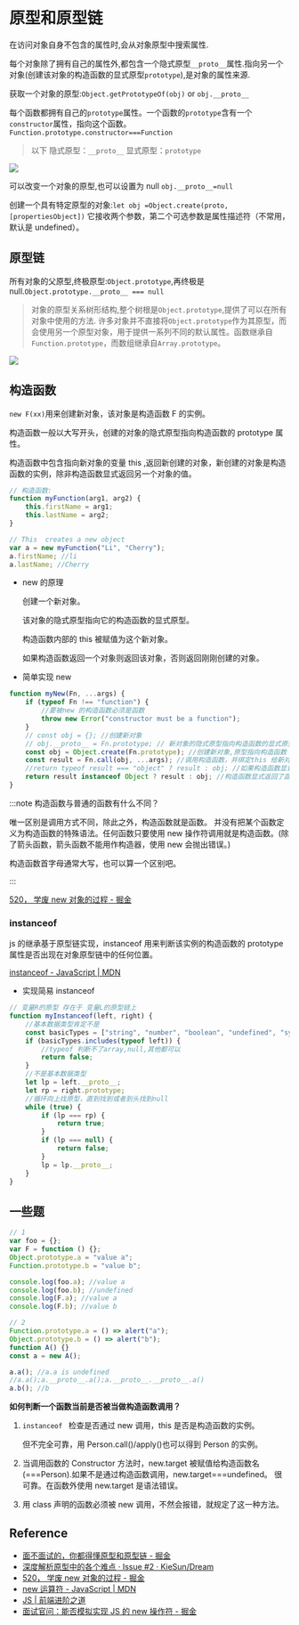 # 原型和原型链

在访问对象自身不包含的属性时,会从对象原型中搜索属性.

每个对象除了拥有自己的属性外,都包含一个隐式原型`__proto__`属性.指向另一个对象(创建该对象的构造函数的显式原型`prototype`),是对象的属性来源.

获取一个对象的原型:`Object.getPrototypeOf(obj)` or `obj.__proto__`

每个函数都拥有自己的`prototype`属性。一个函数的`prototype`含有一个`constructor`属性，指向这个函数。`Function.prototype.constructor===Function`

> 以下 隐式原型：`__proto__` 显式原型：`prototype`

![](https://i.loli.net/2021/10/21/uT3n6x8p7BFgIaf.png)

可以改变一个对象的原型,也可以设置为 null `obj.__proto__=null`

创建一个具有特定原型的对象:`let obj =Object.create(proto, [propertiesObject])` 它接收两个参数，第二个可选参数是属性描述符（不常用，默认是 undefined）。

## 原型链

所有对象的父原型,终极原型:`Object.prototype`,再终极是 null.`Object.prototype.__proto__ === null`

> 对象的原型关系树形结构,整个树根是`Object.prototype`,提供了可以在所有对象中使用的方法. 许多对象并不直接将`Object.prototype`作为其原型，而会使用另一个原型对象，用于提供一系列不同的默认属性。函数继承自`Function.prototype`，而数组继承自`Array.prototype`。

![](https://i.loli.net/2021/10/21/SQhZbroGAqMjTCi.png)

## 构造函数

`new F(xx)`用来创建新对象，该对象是构造函数 F 的实例。

构造函数一般以大写开头，创建的对象的隐式原型指向构造函数的 prototype 属性。

构造函数中包含指向新对象的变量 this ,返回新创建的对象，新创建的对象是构造函数的实例，除非构造函数显式返回另一个对象的值。

```js
// 构造函数:
function myFunction(arg1, arg2) {
	this.firstName = arg1;
	this.lastName = arg2;
}

// This  creates a new object
var a = new myFunction("Li", "Cherry");
a.firstName; //li
a.lastName; //Cherry
```

- new 的原理

  创建一个新对象。

  该对象的隐式原型指向它的构造函数的显式原型。

  构造函数内部的 this 被赋值为这个新对象。

  如果构造函数返回一个对象则返回该对象，否则返回刚刚创建的对象。

- 简单实现 new

```js
function myNew(Fn, ...args) {
	if (typeof Fn !== "function") {
		//要被new 的构造函数必须是函数
		throw new Error("constructor must be a function");
	}
	// const obj = {}; //创建新对象
	// obj.__proto__ = Fn.prototype; // 新对象的隐式原型指向构造函数的显式原型
	const obj = Object.create(Fn.prototype); //创建新对象,原型指向构造函数
	const result = Fn.call(obj, ...args); //调用构造函数，并绑定this 给新对象
	//return typeof result === "object" ? result : obj; //如果构造函数显式返回了对象就返回这个对象，如果没有则返回前面创建的空对象obj
	return result instanceof Object ? result : obj; //构造函数显式返回了函数也算返回，用instanceof 不用typeof
}
```

:::note 构造函数与普通的函数有什么不同？

唯一区别是调用方式不同，除此之外，构造函数就是函数。
并没有把某个函数定义为构造函数的特殊语法。任何函数只要使用 new 操作符调用就是构造函数。(除了箭头函数，箭头函数不能用作构造器，使用 new 会抛出错误。)

构造函数首字母通常大写，也可以算一个区别吧。

:::

[520， 学废 new 对象的过程 - 掘金](https://juejin.cn/post/6964169557569175565#heading-0)

### instanceof

js 的继承基于原型链实现，instanceof 用来判断该实例的构造函数的 prototype 属性是否出现在对象原型链中的任何位置。

[instanceof - JavaScript | MDN](https://developer.mozilla.org/en-US/docs/Web/JavaScript/Reference/Operators/instanceof)

- 实现简易 instanceof

```js
// 变量R的原型 存在于 变量L的原型链上
function myInstanceof(left, right) {
	//基本数据类型肯定不是
	const basicTypes = ["string", "number", "boolean", "undefined", "symbol"];
	if (basicTypes.includes(typeof left)) {
		//typeof 判断不了array,null,其他都可以
		return false;
	}
	//不是基本数据类型
	let lp = left.__proto__;
	let rp = right.prototype;
	//循环向上找原型，直到找到或者到头找到null
	while (true) {
		if (lp === rp) {
			return true;
		}
		if (lp === null) {
			return false;
		}
		lp = lp.__proto__;
	}
}
```

## 一些题

```js
// 1
var foo = {};
var F = function () {};
Object.prototype.a = "value a";
Function.prototype.b = "value b";

console.log(foo.a); //value a
console.log(foo.b); //undefined
console.log(F.a); //value a
console.log(F.b); //value b

// 2
Function.prototype.a = () => alert("a");
Object.prototype.b = () => alert("b");
function A() {}
const a = new A();

a.a(); //a.a is undefined
//a.a();a.__proto__.a();a.__proto__.__proto__.a()
a.b(); //b
```

**如何判断一个函数当前是否被当做构造函数调用？**

1. `instanceof ` 检查是否通过 new 调用，this 是否是构造函数的实例。

   但不完全可靠，用 Person.call()/apply()也可以得到 Person 的实例。

2. 当调用函数的 Constructor 方法时，new.target 被赋值给构造函数名(===Person).如果不是通过构造函数调用，new.target===undefined。
   很可靠。在函数外使用 new.target 是语法错误。
3. 用 class 声明的函数必须被 new 调用，不然会报错，就规定了这一种方法。

## Reference

- [面不面试的，你都得懂原型和原型链 - 掘金](https://juejin.cn/post/6934498361475072014#heading-0)
- [深度解析原型中的各个难点 · Issue #2 · KieSun/Dream](https://github.com/KieSun/Dream/issues/2)
- [520， 学废 new 对象的过程 - 掘金](https://juejin.cn/post/6964169557569175565#heading-0)
- [new 运算符 - JavaScript | MDN](https://developer.mozilla.org/zh-CN/docs/Web/JavaScript/Reference/Operators/new)
- [JS | 前端进阶之道](https://yuchengkai.cn/docs/frontend/#new)
- [面试官问：能否模拟实现 JS 的 new 操作符 - 掘金](https://juejin.cn/post/6844903704663949325#heading-1)

